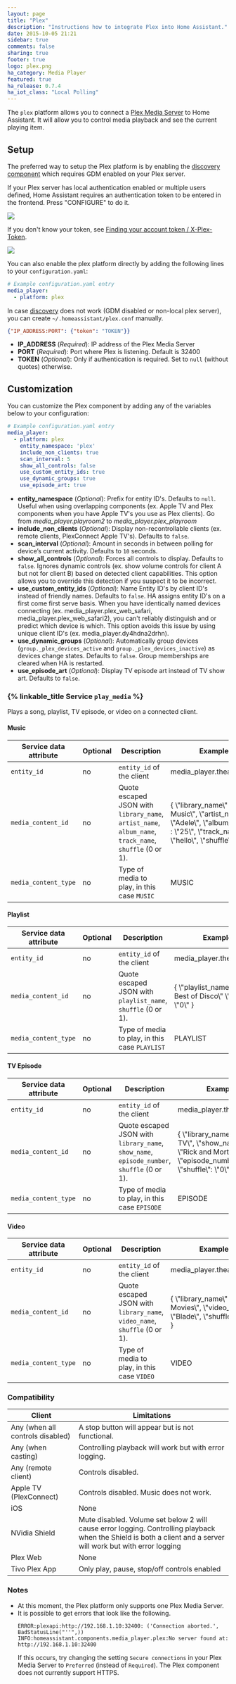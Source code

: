 ```yaml
---
layout: page
title: "Plex"
description: "Instructions how to integrate Plex into Home Assistant."
date: 2015-10-05 21:21
sidebar: true
comments: false
sharing: true
footer: true
logo: plex.png
ha_category: Media Player
featured: true
ha_release: 0.7.4
ha_iot_class: "Local Polling"
---
```



The `plex` platform allows you to connect a [Plex Media Server](https://plex.tv) to Home Assistant. It will allow you to control media playback and see the current playing item.

## Setup

The preferred way to setup the Plex platform is by enabling the [discovery component](/components/discovery/) which requires GDM enabled on your Plex server.

If your Plex server has local authentication enabled or multiple users defined, Home Assistant requires an authentication token to be entered in the frontend. Press "CONFIGURE" to do it.

<p class='img'>
  <img src='{{site_root}}/images/screenshots/plex-configure.png' />
</p>

If you don't know your token, see [Finding your account token / X-Plex-Token](https://support.plex.tv/hc/en-us/articles/204059436).

<p class='img'>
  <img src='{{site_root}}/images/screenshots/plex-token.png' />
</p>

You can also enable the plex platform directly by adding the following lines to your `configuration.yaml`:

```yaml
# Example configuration.yaml entry
media_player:
  - platform: plex
```

In case [discovery](/components/discovery/) does not work (GDM disabled or non-local plex server), you can create `~/.homeassistant/plex.conf` manually.

```json
{"IP_ADDRESS:PORT": {"token": "TOKEN"}}
```

- **IP_ADDRESS** (*Required*): IP address of the Plex Media Server
- **PORT** (*Required*): Port where Plex is listening. Default is 32400
- **TOKEN** (*Optional*): Only if authentication is required. Set to `null` (without quotes) otherwise.

## Customization
You can customize the Plex component by adding any of the variables below to your configuration:
```yaml
# Example configuration.yaml entry
media_player:
  - platform: plex
    entity_namespace: 'plex'
    include_non_clients: true
    scan_interval: 5
    show_all_controls: false
    use_custom_entity_ids: true
    use_dynamic_groups: true
    use_episode_art: true
```
- **entity_namespace** (*Optional*): Prefix for entity ID's. Defaults to `null`. Useful when using overlapping components (ex. Apple TV and Plex components when you have Apple TV's you use as Plex clients). Go from _media_player.playroom2_ to _media_player.plex_playroom_
- **include_non_clients** (*Optional*): Display non-recontrollable clients (ex. remote clients, PlexConnect Apple TV's). Defaults to `false`.
- **scan_interval** (*Optional*): Amount in seconds in between polling for device’s current activity. Defaults to `10` seconds.
- **show_all_controls** (*Optional*): Forces all controls to display. Defaults to `false`. Ignores dynamic controls (ex. show volume controls for client A but not for client B) based on detected client capabilities. This option allows you to override this detection if you suspect it to be incorrect.
- **use_custom_entity_ids** (*Optional*): Name Entity ID's by client ID's instead of friendly names. Defaults to `false`.  HA assigns entity ID's on a first come first serve basis.  When you have identically named devices connecting (ex. media_player.plex_web_safari, media_player.plex_web_safari2), you can't reliably distinguish and or predict which device is which.  This option avoids this issue by using unique client ID's (ex. media_player.dy4hdna2drhn).
- **use_dynamic_groups** (*Optional*): Automatically group devices (`group._plex_devices_active` and `group._plex_devices_inactive`) as devices change states. Defaults to `false`. Group memberships are cleared when HA is restarted.
- **use_episode_art** (*Optional*): Display TV episode art instead of TV show art. Defaults to `false`.

### {% linkable_title Service `play_media` %}

Plays a song, playlist, TV episode, or video on a connected client.

#### Music

| Service data attribute | Optional | Description | Example |
| ---------------------- | -------- | ----------- | ----------- |
| `entity_id` | no | `entity_id` of the client | media_player.theater_plex
| `media_content_id` | no | Quote escaped JSON with `library_name`, `artist_name`, `album_name`, `track_name`, `shuffle` (0 or 1). | { \\"library_name\\" : \\"My Music\\", \\"artist_name\\" : \\"Adele\\", \\"album_name\\" : \\"25\\", \\"track_name\\" : \\"hello\\", \\"shuffle\\": \\"0\\" }
| `media_content_type` | no | Type of media to play, in this case `MUSIC` | MUSIC

#### Playlist

| Service data attribute | Optional | Description | Example |
| ---------------------- | -------- | ----------- | ----------- |
| `entity_id` | no | `entity_id` of the client | media_player.theater_plex
| `media_content_id` | no | Quote escaped JSON with `playlist_name`, `shuffle` (0 or 1). | { \\"playlist_name\\" : \\"The Best of Disco\\" \\"shuffle\\": \\"0\\" }
| `media_content_type` | no | Type of media to play, in this case `PLAYLIST` | PLAYLIST

#### TV Episode

| Service data attribute | Optional | Description | Example |
| ---------------------- | -------- | ----------- | ----------- |
| `entity_id` | no | `entity_id` of the client | media_player.theater_plex
| `media_content_id` | no | Quote escaped JSON with `library_name`, `show_name`, `episode_number`, `shuffle` (0 or 1). | { \\"library_name\\" : \\"Adult TV\\", \\"show_name\\" : \\"Rick and Morty\\", \\"episode_number\\" : 15, \\"shuffle\\": \\"0\\" }
| `media_content_type` | no | Type of media to play, in this case `EPISODE` | EPISODE

#### Video

| Service data attribute | Optional | Description | Example |
| ---------------------- | -------- | ----------- | ----------- |
| `entity_id` | no | `entity_id` of the client | media_player.theater_plex
| `media_content_id` | no | Quote escaped JSON with `library_name`, `video_name`, `shuffle` (0 or 1). | { \\"library_name\\" : \\"Adult Movies\\", \\"video_name\\" : \\"Blade\\", \\"shuffle\\": \\"0\\" }
| `media_content_type` | no | Type of media to play, in this case `VIDEO` | VIDEO

### Compatibility
Client  | Limitations  |
--|---|
Any (when all controls disabled) | A stop button will appear but is not functional.
Any (when casting) | Controlling playback will work but with error logging.
Any (remote client) | Controls disabled.
Apple TV (PlexConnect) | Controls disabled.  Music does not work.
iOS  | None
NVidia Shield | Mute disabled. Volume set below 2 will cause error logging. Controlling playback when the Shield is both a client and a server will work but with error logging
Plex Web | None
Tivo Plex App  | Only play, pause, stop/off controls enabled

### Notes
* At this moment, the Plex platform only supports one Plex Media Server.
* It is possible to get errors that look like the following.
  ```
  ERROR:plexapi:http://192.168.1.10:32400: ('Connection aborted.', BadStatusLine("''",))
  INFO:homeassistant.components.media_player.plex:No server found at: http://192.168.1.10:32400
  ```
  If this occurs, try changing the setting `Secure connections` in your Plex Media Server to `Preferred` (instead of `Required`). The Plex component does not currently support HTTPS.
